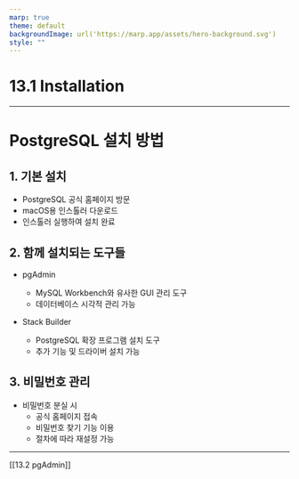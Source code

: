 ```yaml
---
marp: true
theme: default
backgroundImage: url('https://marp.app/assets/hero-background.svg')
style: ""
---
```


# 13.1 Installation

---

# PostgreSQL 설치 방법

## 1. 기본 설치

- PostgreSQL 공식 홈페이지 방문
- macOS용 인스톨러 다운로드
- 인스톨러 실행하여 설치 완료

## 2. 함께 설치되는 도구들

- pgAdmin

  - MySQL Workbench와 유사한 GUI 관리 도구
  - 데이터베이스 시각적 관리 가능

- Stack Builder
  - PostgreSQL 확장 프로그램 설치 도구
  - 추가 기능 및 드라이버 설치 가능

## 3. 비밀번호 관리

- 비밀번호 분실 시
  - 공식 홈페이지 접속
  - 비밀번호 찾기 기능 이용
  - 절차에 따라 재설정 가능

---

[[13.2 pgAdmin]]
